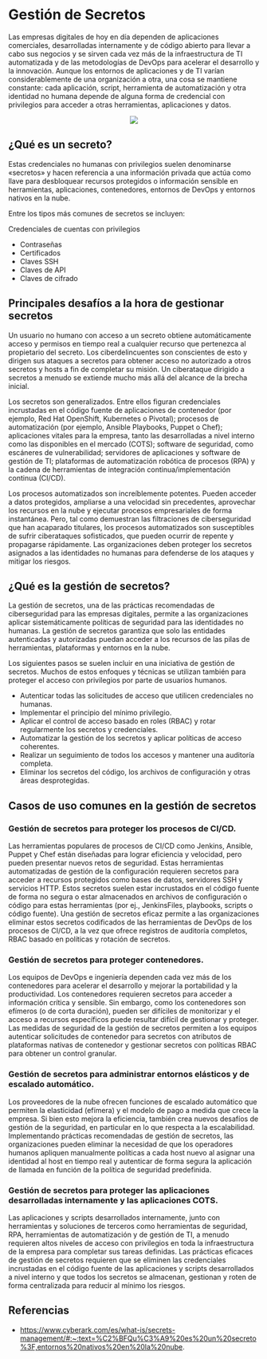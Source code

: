 # Gestión de Secretos

Las empresas digitales de hoy en día dependen de aplicaciones comerciales, desarrolladas internamente y de código abierto para llevar a cabo sus negocios y se sirven cada vez más de la infraestructura de TI automatizada y de las metodologías de DevOps para acelerar el desarrollo y la innovación. Aunque los entornos de aplicaciones y de TI varían considerablemente de una organización a otra, una cosa se mantiene constante: cada aplicación, script, herramienta de automatización y otra identidad no humana depende de alguna forma de credencial con privilegios para acceder a otras herramientas, aplicaciones y datos.

<p align="center">
  <img src="https://github.com/dimasx010/knowledge/assets/105082657/c916cffb-9812-4cc9-8366-4cc8eab3a0ca">
</p>

## ¿Qué es un secreto?

Estas credenciales no humanas con privilegios suelen denominarse «secretos» y hacen referencia a una información privada que actúa como llave para desbloquear recursos protegidos o información sensible en herramientas, aplicaciones, contenedores, entornos de DevOps y entornos nativos en la nube.

Entre los tipos más comunes de secretos se incluyen:

Credenciales de cuentas con privilegios
- Contraseñas
- Certificados
- Claves SSH
- Claves de API
- Claves de cifrado

## Principales desafíos a la hora de gestionar secretos

Un usuario no humano con acceso a un secreto obtiene automáticamente acceso y permisos en tiempo real a cualquier recurso que pertenezca al propietario del secreto. Los ciberdelincuentes son conscientes de esto y dirigen sus ataques a secretos para obtener acceso no autorizado a otros secretos y hosts a fin de completar su misión. Un ciberataque dirigido a secretos a menudo se extiende mucho más allá del alcance de la brecha inicial.

Los secretos son generalizados. Entre ellos figuran credenciales incrustadas en el código fuente de aplicaciones de contenedor (por ejemplo, Red Hat OpenShift, Kubernetes o Pivotal); procesos de automatización (por ejemplo, Ansible Playbooks, Puppet o Chef); aplicaciones vitales para la empresa, tanto las desarrolladas a nivel interno como las disponibles en el mercado (COTS); software de seguridad, como escáneres de vulnerabilidad; servidores de aplicaciones y software de gestión de TI; plataformas de automatización robótica de procesos (RPA) y la cadena de herramientas de integración continua/implementación continua (CI/CD).

Los procesos automatizados son increíblemente potentes. Pueden acceder a datos protegidos, ampliarse a una velocidad sin precedentes, aprovechar los recursos en la nube y ejecutar procesos empresariales de forma instantánea. Pero, tal como demuestran las filtraciones de ciberseguridad que han acaparado titulares, los procesos automatizados son susceptibles de sufrir ciberataques sofisticados, que pueden ocurrir de repente y propagarse rápidamente. Las organizaciones deben proteger los secretos asignados a las identidades no humanas para defenderse de los ataques y mitigar los riesgos.

## ¿Qué es la gestión de secretos?

La gestión de secretos, una de las prácticas recomendadas de ciberseguridad para las empresas digitales, permite a las organizaciones aplicar sistemáticamente políticas de seguridad para las identidades no humanas. La gestión de secretos garantiza que solo las entidades autenticadas y autorizadas puedan acceder a los recursos de las pilas de herramientas, plataformas y entornos en la nube.

Los siguientes pasos se suelen incluir en una iniciativa de gestión de secretos. Muchos de estos enfoques y técnicas se utilizan también para proteger el acceso con privilegios por parte de usuarios humanos.

- Autenticar todas las solicitudes de acceso que utilicen credenciales no humanas.
- Implementar el principio del mínimo privilegio.
- Aplicar el control de acceso basado en roles (RBAC) y rotar regularmente los secretos y credenciales.
- Automatizar la gestión de los secretos y aplicar políticas de acceso coherentes.
- Realizar un seguimiento de todos los accesos y mantener una auditoría completa.
- Eliminar los secretos del código, los archivos de configuración y otras áreas desprotegidas.

## Casos de uso comunes en la gestión de secretos

### Gestión de secretos para proteger los procesos de CI/CD. 
Las herramientas populares de procesos de CI/CD como Jenkins, Ansible, Puppet y Chef están diseñadas para lograr eficiencia y velocidad, pero pueden presentar nuevos retos de seguridad. Estas herramientas automatizadas de gestión de la configuración requieren secretos para acceder a recursos protegidos como bases de datos, servidores SSH y servicios HTTP. Estos secretos suelen estar incrustados en el código fuente de forma no segura o estar almacenados en archivos de configuración o código para estas herramientas (por ej., JenkinsFiles, playbooks, scripts o código fuente). Una gestión de secretos eficaz permite a las organizaciones eliminar estos secretos codificados de las herramientas de DevOps de los procesos de CI/CD, a la vez que ofrece registros de auditoría completos, RBAC basado en políticas y rotación de secretos.

### Gestión de secretos para proteger contenedores. 
Los equipos de DevOps e ingeniería dependen cada vez más de los contenedores para acelerar el desarrollo y mejorar la portabilidad y la productividad. Los contenedores requieren secretos para acceder a información crítica y sensible. Sin embargo, como los contenedores son efímeros (o de corta duración), pueden ser difíciles de monitorizar y el acceso a recursos específicos puede resultar difícil de gestionar y proteger. Las medidas de seguridad de la gestión de secretos permiten a los equipos autenticar solicitudes de contenedor para secretos con atributos de plataformas nativas de contenedor y gestionar secretos con políticas RBAC para obtener un control granular.

### Gestión de secretos para administrar entornos elásticos y de escalado automático.
Los proveedores de la nube ofrecen funciones de escalado automático que permiten la elasticidad (efímera) y el modelo de pago a medida que crece la empresa. Si bien esto mejora la eficiencia, también crea nuevos desafíos de gestión de la seguridad, en particular en lo que respecta a la escalabilidad. Implementando prácticas recomendadas de gestión de secretos, las organizaciones pueden eliminar la necesidad de que los operadores humanos apliquen manualmente políticas a cada host nuevo al asignar una identidad al host en tiempo real y autenticar de forma segura la aplicación de llamada en función de la política de seguridad predefinida.

### Gestión de secretos para proteger las aplicaciones desarrolladas internamente y las aplicaciones COTS.
Las aplicaciones y scripts desarrollados internamente, junto con herramientas y soluciones de terceros como herramientas de seguridad, RPA, herramientas de automatización y de gestión de TI, a menudo requieren altos niveles de acceso con privilegios en toda la infraestructura de la empresa para completar sus tareas definidas. Las prácticas eficaces de gestión de secretos requieren que se eliminen las credenciales incrustadas en el código fuente de las aplicaciones y scripts desarrollados a nivel interno y que todos los secretos se almacenan, gestionan y roten de forma centralizada para reducir al mínimo los riesgos.

## Referencias
- https://www.cyberark.com/es/what-is/secrets-management/#:~:text=%C2%BFQu%C3%A9%20es%20un%20secreto%3F,entornos%20nativos%20en%20la%20nube.